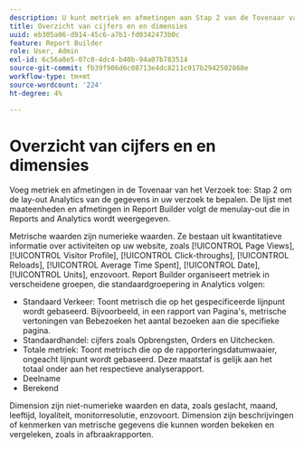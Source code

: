 ```yaml
---
description: U kunt metriek en afmetingen aan Stap 2 van de Tovenaar van het Verzoek toevoegen om de lay-out Analytics van de gegevens in uw verzoek te bepalen. De lijst met maateenheden en afmetingen in Report Builder volgt de menulay-out die in Reports and Analytics wordt weergegeven.
title: Overzicht van cijfers en en dimensies
uuid: eb305a06-d914-45c6-a7b1-fd0342473b0c
feature: Report Builder
role: User, Admin
exl-id: 6c56a8e5-07c0-4dc4-b40b-94a07b783514
source-git-commit: fb39f906d6c08713e4dc8211c917b2942502868e
workflow-type: tm+mt
source-wordcount: '224'
ht-degree: 4%

---
```


# Overzicht van cijfers en en dimensies

Voeg metriek en afmetingen in de Tovenaar van het Verzoek toe: Stap 2 om de lay-out Analytics van de gegevens in uw verzoek te bepalen. De lijst met maateenheden en afmetingen in Report Builder volgt de menulay-out die in Reports and Analytics wordt weergegeven.

Metrische waarden zijn numerieke waarden. Ze bestaan uit kwantitatieve informatie over activiteiten op uw website, zoals [!UICONTROL Page Views], [!UICONTROL Visitor Profile], [!UICONTROL Click-throughs], [!UICONTROL Reloads], [!UICONTROL Average Time Spent], [!UICONTROL Date], [!UICONTROL Units], enzovoort. Report Builder organiseert metriek in verscheidene groepen, die standaardgroepering in Analytics volgen:

* Standaard Verkeer: Toont metrisch die op het gespecificeerde lijnpunt wordt gebaseerd. Bijvoorbeeld, in een rapport van Pagina&#39;s, metrische vertoningen van Bebezoeken het aantal bezoeken aan die specifieke pagina.
* Standaardhandel: cijfers zoals Opbrengsten, Orders en Uitchecken.
* Totale metriek: Toont metrisch die op de rapporteringsdatumwaaier, ongeacht lijnpunt wordt gebaseerd. Deze maatstaf is gelijk aan het totaal onder aan het respectieve analyserapport.
* Deelname
* Berekend

Dimension zijn niet-numerieke waarden en data, zoals geslacht, maand, leeftijd, loyaliteit, monitorresolutie, enzovoort. Dimension zijn beschrijvingen of kenmerken van metrische gegevens die kunnen worden bekeken en vergeleken, zoals in afbraakrapporten.
